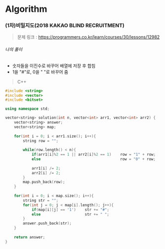 # Algorithm

### (1차)비밀지도(2018 KAKAO BLIND RECRUITMENT)

> 문제 링크 : https://programmers.co.kr/learn/courses/30/lessons/12982



###### 나의 풀이

* 숫자들을 이진수로 바꾸어 배열에 저장 후 합침
* 1을 "#"로, 0을 " "로 바꾸어 줌



> C++

```c++
#include <string>
#include <vector>
#include <bitset>

using namespace std;

vector<string> solution(int n, vector<int> arr1, vector<int> arr2) {
    vector<string> answer;
    vector<string> map;
    
    for(int i = 0; i < arr1.size(); i++){
        string row = "";
        
        while(row.length() < n){
            if(arr1[i]%2 == 1 || arr2[i]%2 == 1)    row = "1" + row;
            else                                    row = "0" + row;
                
            arr1[i] /= 2;
            arr2[i] /= 2;
        }
        map.push_back(row);
    }
       
    for(int i = 0; i < map.size(); i++){
        string str = "";
        for(int j = 0; j < map[i].length(); j++){
            if(map[i][j] == '1')    str += "#";
            else                    str += " ";
        }
        answer.push_back(str);
    }
    
    return answer;
}
```

